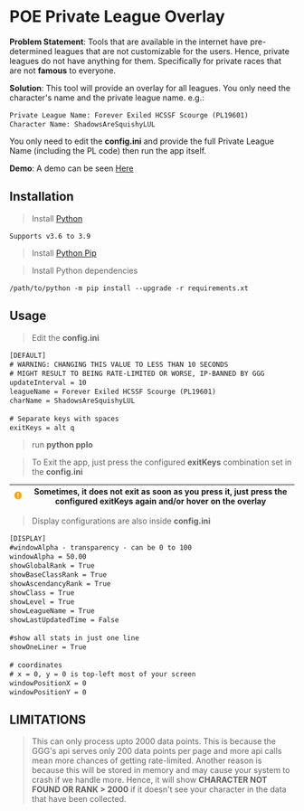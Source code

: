 # POE Private League Overlay

**Problem Statement**: Tools that are available in the internet have pre-determined leagues that are not customizable for the users. Hence, private leagues do not have anything for them. Specifically for private races that are not **famous** to everyone.

**Solution**: This tool will provide an overlay for all leagues. You only need the character's name and the private league name. e.g.:
```
Private League Name: Forever Exiled HCSSF Scourge (PL19601)
Character Name: ShadowsAreSquishyLUL
```

You only need to edit the **config.ini** and provide the full Private League Name (including the PL code) then run the app itself.

**Demo**: A demo can be seen [Here](https://youtu.be/SlyW3_enPGo)
## Installation

> Install [Python](https://www.python.org/downloads/)

```
Supports v3.6 to 3.9
```

> Install [Python Pip](https://pip.pypa.io/en/stable/installation/#get-pip-py)

> Install Python dependencies

```
/path/to/python -m pip install --upgrade -r requirements.xt
```

## Usage

> Edit the **config.ini**
```
[DEFAULT]
# WARNING: CHANGING THIS VALUE TO LESS THAN 10 SECONDS
# MIGHT RESULT TO BEING RATE-LIMITED OR WORSE, IP-BANNED BY GGG
updateInterval = 10
leagueName = Forever Exiled HCSSF Scourge (PL19601)
charName = ShadowsAreSquishyLUL

# Separate keys with spaces
exitKeys = alt q
```
> run **python pplo**

> To Exit the app, just press the configured **exitKeys** combination set in the **config.ini**

| ![Warning](/assets/warning.png) |  Sometimes, it does not exit as soon as you press it, just press the configured **exitKeys** again and/or hover on the overlay |
| -- | -- |

> Display configurations are also inside **config.ini**
```
[DISPLAY]
#windowAlpha - transparency - can be 0 to 100
windowAlpha = 50.00
showGlobalRank = True
showBaseClassRank = True
showAscendancyRank = True
showClass = True
showLevel = True
showLeagueName = True
showLastUpdatedTime = False

#show all stats in just one line
showOneLiner = True

# coordinates
# x = 0, y = 0 is top-left most of your screen
windowPositionX = 0
windowPositionY = 0
```

## LIMITATIONS

> This can only process upto 2000 data points. This is because the GGG's api serves only 200 data points per page and more api calls mean more chances of getting rate-limited. Another reason is because this will be stored in memory and may cause your system to crash if we handle more. Hence, it will show **CHARACTER NOT FOUND OR RANK > 2000** if it doesn't see your character in the data that have been collected.